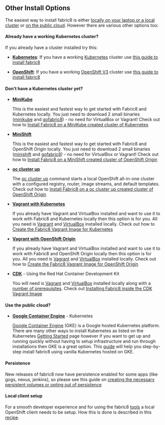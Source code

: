 ## Other Install Options

The easiest way to install fabric8 is either [locally on your laptop or a local cluster](gofabric8.html) or  [on the public cloud](cloud.html). However there are various other options too:

#### Already have a working Kubernetes cluster?

If you already have a cluster installed try this:

* [**Kubernetes**](kubernetes.html): If you have a working [Kubernetes](http://kubernetes.io) cluster use [this guide to install fabric8](kubernetes.html)

* [**OpenShift**](openshift.html): If you have a working [OpenShift V3](http://www.openshift.com) cluster use [this guide to install fabric8](openshift.html)


#### Don't have a Kubernetes cluster yet?

* [**MiniKube**](minikube.html)

  This is the easiest and fastest way to get started with Fabric8 and Kubernetes locally.
  You just need to download 2 small binaries ([minikube](https://github.com/kubernetes/minikube/releases) and [gofabric8](https://github.com/fabric8io/gofabric8/releases)) - no need for VirtualBox or Vagrant!
  Check out how to [Install Fabric8 on a MiniKube created cluster of Kubernetes](minikube.html)

* [**MiniShift**](minishift.html)

  This is the easiest and fastest way to get started with Fabric8 and OpenShift Origin locally.
  You just need to download 2 small binaries ([minishift](https://github.com/jimmidyson/minishift/releases) and [gofabric8](https://github.com/fabric8io/gofabric8/releases)) - no need for VirtualBox or Vagrant!
  Check out how to [Install Fabric8 on a MiniShift created cluster of OpenShift Origin](minishift.html)

* [**oc cluster up**](ocClusterUp.html)

  The [oc cluster up](https://github.com/openshift/origin/blob/master/docs/cluster_up_down.md#overview) command starts a local OpenShift  all-in-one cluster with a configured registry, router, image streams, and default templates.
  Check out how to [Install Fabric8 on a oc cluster up created cluster of OpenShift Origin](ocClusterUp.html)

* [**Vagrant with Kubernetes**](vagrant-kubernetes.html)

  If you already have Vagrant and VirtualBox installed and want to use it to work with Fabric8 and Kubernetes locally then this option is for you.
  All you need is [Vagrant](https://www.vagrantup.com/) and [VirtualBox](https://www.virtualbox.org/) installed locally.
  Check out how to [Create the Fabric8 Vagrant Image for Kubernetes](vagrant-kubernetes.html)

* [**Vagrant with OpenShift Origin**](vagrant.html)

  If you already have Vagrant and VirtualBox installed and want to use it to work with Fabric8 and OpenShift Origin locally then this option is for you.
  All you need is [Vagrant](https://www.vagrantup.com/) and [VirtualBox](https://www.virtualbox.org/) installed locally.
  Check out how to [Create the Fabric8 Vagrant Image for OpenShift Origin](vagrant.html)

* [**CDK**](cdk.html) - Using the Red Hat Container Development Kit

  You will need is [Vagrant](https://www.vagrantup.com/) and [VirtualBox](https://www.virtualbox.org/) installed locally along with a [number of prerequisites](https://github.com/redhat-developer-tooling/openshift-vagrant#prerequisites).
  Check out [Installing Fabric8 inside the CDK Vagrant Image](cdk.html)

#### Use the public cloud?

* [**Google Container Engine**](gke.html) - Kubernetes

  [Google Container Engine](https://cloud.google.com/container-engine/) (GKE) is a Google hosted Kubernetes platform. There are many other ways to install Kubernetes as listed on the Kubernetes [Getting Started](http://kubernetes.io/gettingstarted/) page however if you want to get up and running quickly without having to setup infrastructure and run through installations then GKE is a great option.  This [guide](gke.html) will help you step-by-step install fabric8 using vanilla Kubernetes hosted on GKE.

#### Persistence

New releases of fabric8 now have persistence enabled for some apps (like gogs, nexus, jenkins), so please see this guide on [creating the necessary persistent volumes or opting out of persistence](persistence.html) 

#### Local client setup

For a smooth developer experience and for using the fabric8 [tools](../tools.html) a local OpenShift client needs to be setup.
How this is done is described in this [recipe](local.html).
